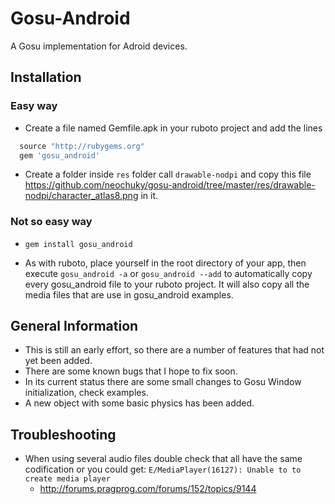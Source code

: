 Gosu-Android
============
A Gosu implementation for Adroid devices.

Installation
-----------

### Easy way

* Create a file named Gemfile.apk in your ruboto project and add the lines

```ruby
  source "http://rubygems.org"
  gem 'gosu_android'
```

* Create a folder inside `res` folder call `drawable-nodpi` and copy this file https://github.com/neochuky/gosu-android/tree/master/res/drawable-nodpi/character_atlas8.png
in it.

### Not so easy way 
* `gem install gosu_android`

* As with ruboto, place yourself in the root directory of your app, then execute
`gosu_android -a` or `gosu_android --add` to automatically copy every gosu_android file to your ruboto project. 
It will also copy all the media files that are use in gosu_android examples.

General Information
-------------------
* This is still an early effort, so there are a number of features that had not yet been added. 
* There are some known bugs that I hope to fix soon.
* In its current status there are some small changes to Gosu Window initialization, check examples.
* A new object with some basic physics has been added.

Troubleshooting
-------------------
* When using several audio files double check that all have the same codification or you could get: `E/MediaPlayer(16127): Unable to to create media player`
 	* http://forums.pragprog.com/forums/152/topics/9144
